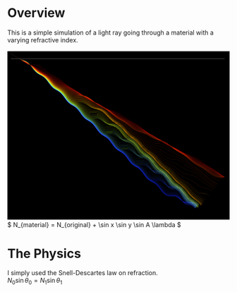 # Overview
This is a simple simulation of a light ray going through a material with a varying refractive index.<br /><br />
![A light path](example.png)
$ N_{material} = N_{original} + \sin x \sin y \sin A \lambda $
# The Physics
I simply used the Snell-Descartes law on refraction. <br />
$N_0 \sin \theta_0 = N_1 \sin \theta_1$ <br />
